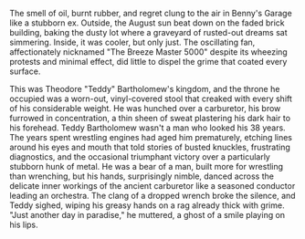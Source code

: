 The smell of oil, burnt rubber, and regret clung to the air in Benny's Garage like a stubborn ex. Outside, the August sun beat down on the faded brick building, baking the dusty lot where a graveyard of rusted-out dreams sat simmering. Inside, it was cooler, but only just. The oscillating fan, affectionately nicknamed "The Breeze Master 5000" despite its wheezing protests and minimal effect, did little to dispel the grime that coated every surface.

This was Theodore "Teddy" Bartholomew's kingdom, and the throne he occupied was a worn-out, vinyl-covered stool that creaked with every shift of his considerable weight. He was hunched over a carburetor, his brow furrowed in concentration, a thin sheen of sweat plastering his dark hair to his forehead. Teddy Bartholomew wasn't a man who looked his 38 years. The years spent wrestling engines had aged him prematurely, etching lines around his eyes and mouth that told stories of busted knuckles, frustrating diagnostics, and the occasional triumphant victory over a particularly stubborn hunk of metal. He was a bear of a man, built more for wrestling than wrenching, but his hands, surprisingly nimble, danced across the delicate inner workings of the ancient carburetor like a seasoned conductor leading an orchestra. The clang of a dropped wrench broke the silence, and Teddy sighed, wiping his greasy hands on a rag already thick with grime. "Just another day in paradise," he muttered, a ghost of a smile playing on his lips.
